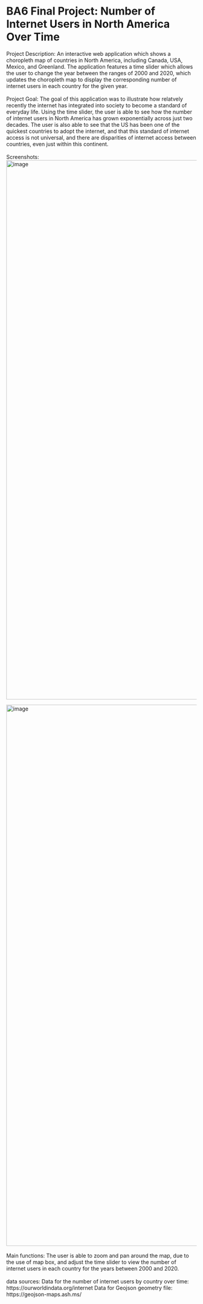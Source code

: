 # BA6 Final Project: Number of Internet Users in North America Over Time

Project Description:
An interactive web application which shows a choropleth map of countries in North America, including Canada, USA, Mexico, and Greenland. The application features a time slider which allows the user to change the year between the ranges of 2000 and 2020, which updates the choropleth map to display the corresponding number of internet users in each country for the given year.
<br>
<br>
Project Goal: The goal of this application was to illustrate how relatvely recently the internet has integrated into society to become a standard of everyday life. Using the time slider, the user is able to see how the number of internet users in North America has grown exponentially across just two decades. The user is also able to see that the US has been one of the quickest countries to adopt the internet, and that this standard of internet access is not universal, and there are disparities of internet access between countries, even just within this continent.
<br>
<br>
Screenshots:
<img width="1422" alt="image" src="https://user-images.githubusercontent.com/115133002/206929481-3d971b58-c4a0-47f5-85e2-455717d48343.png">

<img width="1427" alt="image" src="https://user-images.githubusercontent.com/115133002/206929506-7835febf-7894-4abc-bfcc-8a81e715e8ee.png">
<br>
<br>
Main functions:
The user is able to zoom and pan around the map, due to the use of map box, and adjust the time slider to view the number of internet users in each country for the years between 2000 and 2020.
<br>
<br>
data sources:
Data for the number of internet users by country over time: https://ourworldindata.org/internet
Data for Geojson geometry file: https://geojson-maps.ash.ms/

